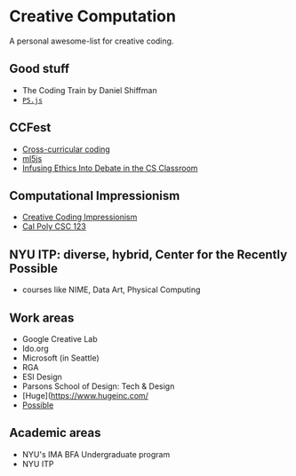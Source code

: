 # Creative Computation

A personal awesome-list for creative coding.

## Good stuff

- The Coding Train by Daniel Shiffman
- [`P5.js`](https://p5js.org/)

## CCFest
- [Cross-curricular coding](https://docs.google.com/presentation/d/1twiRUgvyYo9pry76gji-9PPrwBdXiFXeeAaDcIvLy_k/edit#slide=id.g39a6c33361_0_75)
- [ml5js](https://ml5js.org/)
- [Infusing Ethics Into Debate in the CS Classroom](https://docs.google.com/presentation/d/1jxPbCP0I3XMZGcbIB8lxad3DTUtUxF4cwm1L94T0nCE/edit#slide=id.g394a3be44a_1_0)

## Computational Impressionism

- [Creative Coding Impressionism](http://users.csc.calpoly.edu/~zwood/Outreach/CreativeCodingImpressionism.pdf)
- [Cal Poly CSC 123](http://users.csc.calpoly.edu/~zwood/teaching/csc123/2016/index.html)

## NYU ITP: diverse, hybrid, Center for the Recently Possible
- courses like NIME, Data Art, Physical Computing

## Work areas
- Google Creative Lab
- Ido.org
- Microsoft (in Seattle)
- RGA
- ESI Design
- Parsons School of Design: Tech & Design
- [Huge](https://www.hugeinc.com/
- [Possible](https://www.possible.com/en)

## Academic areas
- NYU's IMA BFA Undergraduate program
- NYU ITP
